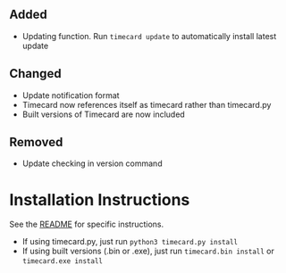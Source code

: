 ## Added <!-- omit in toc -->
- Updating function. Run `timecard update` to automatically install latest update

## Changed <!-- omit in toc -->
- Update notification format
- Timecard now references itself as timecard rather than timecard.py
- Built versions of Timecard are now included

## Removed <!-- omit in toc -->
- Update checking in version command

# Installation Instructions
See the [README](https://github.com/Stephen-Hamilton-C/timecard/blob/main/README.md) for specific instructions.
- If using timecard.py, just run `python3 timecard.py install`
- If using built versions (.bin or .exe), just run `timecard.bin install` or `timecard.exe install`
